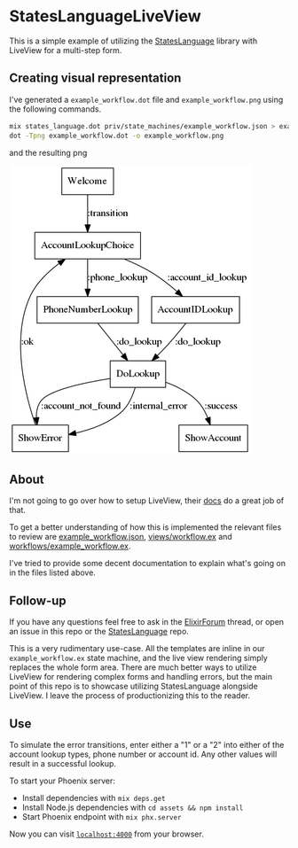 # StatesLanguageLiveView

This is a simple example of utilizing the [StatesLanguage](https://github.com/citybaseinc/states_language) library with LiveView for a multi-step form.

## Creating visual representation

I've generated a `example_workflow.dot` file and `example_workflow.png` using the following commands.

```bash
mix states_language.dot priv/state_machines/example_workflow.json > example_workflow.dot
dot -Tpng example_workflow.dot -o example_workflow.png
```

and the resulting png

![Example Workflow](example_workflow.png)

## About

I'm not going to go over how to setup LiveView, their [docs](https://hexdocs.pm/phoenix_live_view/Phoenix.LiveView.html<Paste>) do a great job of that.

To get a better understanding of how this is implemented the relevant files to review are [example_workflow.json](priv/state_machines/example_workflow.json), [views/workflow.ex](lib/states_language_live_view_web/views/workflow.ex) and [workflows/example_workflow.ex](lib/states_language_live_view/workflows/example_workflow.ex). 

I've tried to provide some decent documentation to explain what's going on in the files listed above.

## Follow-up

If you have any questions feel free to ask in the [ElixirForum](https://elixirforum.com/t/stateslanguage-declaratively-design-state-machines-that-compile-to-elixir-based-gen-statem-processes-with-the-states-language-json-specification/27324/7) thread, or open an issue in this repo or the [StatesLanguage](https://github.com/citybaseinc/states_language) repo.

This is a very rudimentary use-case. All the templates are inline in our `example_workflow.ex` state machine, and the live view rendering simply replaces the whole form area. There are much better ways to utilize LiveView for rendering complex forms and handling errors, but the main point of this repo is to showcase utilizing StatesLanguage alongside LiveView. I leave the process of productionizing this to the reader.

## Use

To simulate the error transitions, enter either a "1" or a "2" into either of the account lookup types, phone number or account id. Any other values will result in a successful lookup.

To start your Phoenix server:

  * Install dependencies with `mix deps.get`
  * Install Node.js dependencies with `cd assets && npm install`
  * Start Phoenix endpoint with `mix phx.server`

Now you can visit [`localhost:4000`](http://localhost:4000) from your browser.
